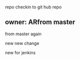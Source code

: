 repo
checkin to git hub repo

## owner: ARfrom master
from master again



new new change

new for jenkins
